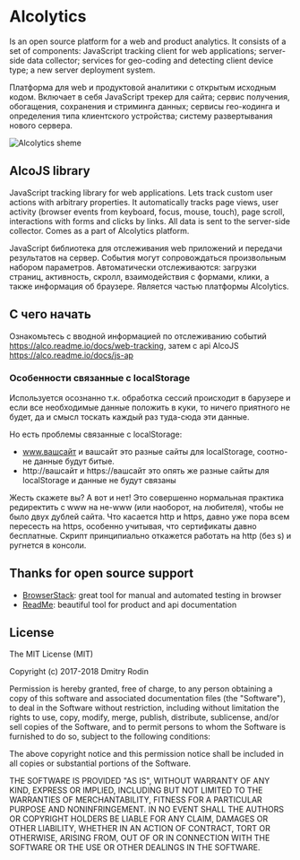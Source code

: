 # Alcolytics

Is an open source platform for a web and product analytics. It consists of a set of components: JavaScript tracking client for web applications; server-side data collector; services for geo-coding and detecting client device type; a new server deployment system.

Платформа для web и продуктовой аналитики с открытым исходным кодом. Включает в себя JavaScript трекер для сайта; сервис получения, обогащения, сохранения и стриминга данных; сервисы гео-кодинга и определения типа клиентского устройства; систему развертывания нового сервера. 

![Alcolytics sheme](https://raw.githubusercontent.com/alcolytics/alco-tracker/master/docs/alco-scheme.png)

## AlcoJS library

JavaScript tracking library for web applications. Lets track custom user actions with arbitrary properties. It automatically tracks page views, user activity (browser events from keyboard, focus, mouse, touch), page scroll, interactions with forms and clicks by links. All data is sent to the server-side collector. Comes as a part of Alcolytics platform.

JavaScript библиотека для отслеживания web приложений и передачи  результатов на сервер. События могут сопровождаться произвольным набором параметров. Автоматически отслеживаются: загрузки страниц, активность, скролл, взаимодействия с формами, клики, а также информация об браузере. Является частью платформы Alcolytics.

## С чего начать

Ознакомьтесь с вводной информацией по отслеживанию событий https://alco.readme.io/docs/web-tracking, затем с api AlcoJS https://alco.readme.io/docs/js-ap

### Особенности связанные с localStorage

Используется осознанно т.к. обработка сессий происходит в барузере и если все необходимые данные положить в куки, 
то ничего приятного не будет, да и смысл тоскать каждый раз туда-сюда эти данные.

Но есть проблемы связанные с localStorage:

- www.вашсайт и вашсайт это разные сайты для localStorage, соотно-не данные будут битые.
- http://вашсайт и https://вашсайт это опять же разные сайты для localStorage и данные не будут связаны

Жесть скажете вы? А вот и нет! Это совершенно нормальная практика редиректить с www на не-www (или наоборот, на любителя),
чтобы не было двух дублей сайта. Что касается http и https, давно уже пора всем пересесть на https, особенно учитывая,
что сертификаты давно бесплатные. 
Скрипт принципиально откажется работать на http (без s) и ругнется в консоли.

## Thanks for open source support

- [BrowserStack](https://www.browserstack.com): great tool for manual and automated testing in browser
- [ReadMe](https://readme.io): beautiful tool for product and api documentation


## License

The MIT License (MIT)

Copyright (c) 2017-2018 Dmitry Rodin

Permission is hereby granted, free of charge, to any person obtaining a copy
of this software and associated documentation files (the "Software"), to deal
in the Software without restriction, including without limitation the rights
to use, copy, modify, merge, publish, distribute, sublicense, and/or sell
copies of the Software, and to permit persons to whom the Software is
furnished to do so, subject to the following conditions:

The above copyright notice and this permission notice shall be included in all
copies or substantial portions of the Software.

THE SOFTWARE IS PROVIDED "AS IS", WITHOUT WARRANTY OF ANY KIND, EXPRESS OR
IMPLIED, INCLUDING BUT NOT LIMITED TO THE WARRANTIES OF MERCHANTABILITY,
FITNESS FOR A PARTICULAR PURPOSE AND NONINFRINGEMENT. IN NO EVENT SHALL THE
AUTHORS OR COPYRIGHT HOLDERS BE LIABLE FOR ANY CLAIM, DAMAGES OR OTHER
LIABILITY, WHETHER IN AN ACTION OF CONTRACT, TORT OR OTHERWISE, ARISING FROM,
OUT OF OR IN CONNECTION WITH THE SOFTWARE OR THE USE OR OTHER DEALINGS IN THE
SOFTWARE.


